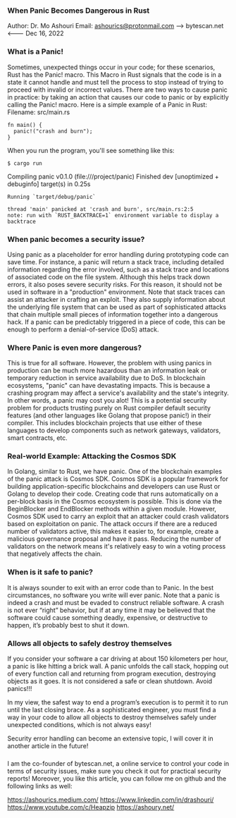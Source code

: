 ### When Panic Becomes Dangerous in Rust

Author: Dr. Mo Ashouri
Email: ashourics@protonmail.com
--> bytescan.net <---
 Dec 16, 2022
 





### What is a Panic!
Sometimes, unexpected things occur in your code; for these scenarios, Rust has the Panic! macro.
This Macro in Rust signals that the code is in a state it cannot handle and must tell the process to stop instead of trying to proceed with invalid or incorrect values.
There are two ways to cause panic in practice: by taking an action that causes our code to panic or by explicitly calling the Panic! macro.
Here is a simple example of a Panic in Rust:
Filename: src/main.rs
```
fn main() {
  panic!("crash and burn");
}
```
When you run the program, you'll see something like this:
 ```
$ cargo run
```

Compiling panic v0.1.0 (file:///project/panic)
Finished dev [unoptimized + debuginfo] target(s) in 0.25s
```
Running `target/debug/panic`

thread 'main' panicked at 'crash and burn', src/main.rs:2:5
note: run with `RUST_BACKTRACE=1` environment variable to display a backtrace
```

### When panic becomes a security issue?
Using panic as a placeholder for error handling during prototyping code can save time. For instance, a panic will return a stack trace, including detailed information regarding the error involved, such as a stack trace and locations of associated code on the file system.
Although this helps track down errors, it also poses severe security risks. For this reason, it should not be used in software in a "production" environment.
Note that stack traces can assist an attacker in crafting an exploit. They also supply information about the underlying file system that can be used as part of sophisticated attacks that chain multiple small pieces of information together into a dangerous hack. If a panic can be predictably triggered in a piece of code, this can be enough to perform a denial-of-service (DoS) attack.

### Where Panic is even more dangerous?
This is true for all software. However, the problem with using panics in production can be much more hazardous than an information leak or temporary reduction in service availability due to DoS.
In blockchain ecosystems, "panic" can have devastating impacts. This is because a crashing program may affect a service's availability and the state's integrity. In other words, a panic may cost you alot!
This is a potential security problem for products trusting purely on Rust compiler default security features (and other languages like Golang that propose panic!) in their compiler. This includes blockchain projects that use either of these languages to develop components such as network gateways, validators, smart contracts, etc.

### Real-world Example: Attacking the Cosmos SDK
In Golang, similar to Rust, we have panic. One of the blockchain examples of the panic attack is Cosmos SDK.
Cosmos SDK is a popular framework for building application-specific blockchains and developers can use Rust or Golang to develop their code.
Creating code that runs automatically on a per-block basis in the Cosmos ecosystem is possible. This is done via the BeginBlocker and EndBlocker methods within a given module. However, Cosmos SDK used to carry an exploit that an attacker could crash validators based on exploitation on panic. The attack occurs if there are a reduced number of validators active, this makes it easier to, for example, create a malicious governance proposal and have it pass. Reducing the number of validators on the network means it's relatively easy to win a voting process that negatively affects the chain.

### When is it safe to panic?
It is always sounder to exit with an error code than to Panic. In the best circumstances, no software you write will ever panic. Note that a panic is indeed a crash and must be evaded to construct reliable software.
A crash is not ever “right” behavior, but if at any time it may be believed that the software could cause something deadly, expensive, or destructive to happen, it’s probably best to shut it down.


### Allows all objects to safely destroy themselves
If you consider your software a car driving at about 150 kilometers per hour, a panic is like hitting a brick wall.
A panic unfolds the call stack, hopping out of every function call and returning from program execution, destroying objects as it goes. It is not considered a safe or clean shutdown. Avoid panics!!!

In my view, the safest way to end a program’s execution is to permit it to run until the last closing brace. As a sophisticated engineer, you must find a way in your code to allow all objects to destroy themselves safely under unexpected conditions, which is not always easy!

Security error handling can become an extensive topic, I will cover it in another article in the future!



###
I am the co-founder of bytescan.net, a online service to control your code in terms of security issues, make sure you check it out for practical security reports!
Moreover, you like this article, you can follow me on github and the following links as well:

https://ashourics.medium.com/
https://www.linkedin.com/in/drashouri/
https://www.youtube.com/c/Heapzip
https://ashoury.net/
 
